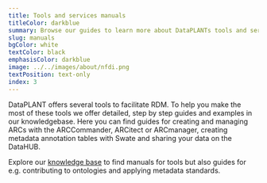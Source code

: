 ```yaml
---
title: Tools and services manuals
titleColor: darkblue
summary: Browse our guides to learn more about DataPLANTs tools and services.
slug: manuals
bgColor: white
textColor: black
emphasisColor: darkblue
image: ../../images/about/nfdi.png
textPosition: text-only
index: 3
---
```


DataPLANT offers several tools to facilitate RDM.
To help you make the most of these tools we offer detailed, step by step guides and examples in our knowledgebase.
Here you can find guides for creating and managing ARCs with the ARCCommander, ARCitect or ARCmanager, creating metadata annotation tables with Swate and sharing your data on the DataHUB.

Explore our [knowledge base](https://nfdi4plants.org/nfdi4plants.knowledgebase/index.html) to find manuals for tools but also guides for e.g. contributing to ontologies and applying metadata standards.